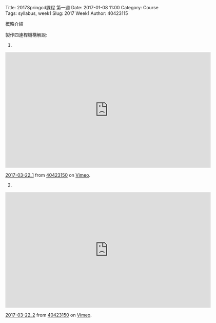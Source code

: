 Title: 2017Springcd課程 第一週
Date: 2017-01-08 11:00
Category: Course
Tags: syllabus, week1
Slug: 2017 Week1
Author: 40423115

<!-- PELICAN_END_SUMMARY -->
概略介紹



製作四連桿機構解說:

1.
<iframe src="https://player.vimeo.com/video/209584036" width="640" height="360" frameborder="0" webkitallowfullscreen mozallowfullscreen allowfullscreen></iframe>
<p><a href="https://vimeo.com/209584036">2017-03-22_1</a> from <a href="https://vimeo.com/user44209237">40423150</a> on <a href="https://vimeo.com">Vimeo</a>.</p>


2.
<iframe src="https://player.vimeo.com/video/209584369" width="640" height="360" frameborder="0" webkitallowfullscreen mozallowfullscreen allowfullscreen></iframe>
<p><a href="https://vimeo.com/209584369">2017-03-22_2</a> from <a href="https://vimeo.com/user44209237">40423150</a> on <a href="https://vimeo.com">Vimeo</a>.</p>